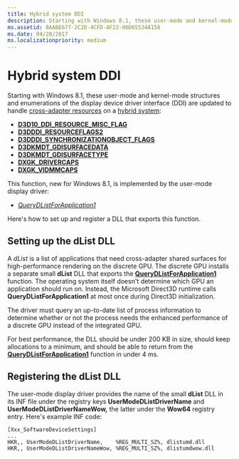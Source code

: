 ```yaml
---
title: Hybrid system DDI
description: Starting with Windows 8.1, these user-mode and kernel-mode structures and enumerations of the display device driver interface (DDI) are updated to handle cross-adapter resources on a hybrid system D3D10_DDI_RESOURCE_MISC_FLAGD3DDDI_RESOURCEFLAGS2D3DDDI_SYNCHRONIZATIONOBJECT_FLAGSD3DKMDT_GDISURFACEDATAD3DKMDT_GDISURFACETYPEDXGK_DRIVERCAPSDXGK_VIDMMCAPSThis function, new for Windows 8.1, is implemented by the user-mode display driver QueryDListForApplication1.
ms.assetid: 8AABE677-2C2D-4CFD-AF22-06D65524A158
ms.date: 04/20/2017
ms.localizationpriority: medium
---
```


# Hybrid system DDI


Starting with Windows 8.1, these user-mode and kernel-mode structures and enumerations of the display device driver interface (DDI) are updated to handle [cross-adapter resources](using-cross-adapter-resources-in-a-hybrid-system.md) on a [hybrid system](using-cross-adapter-resources-in-a-hybrid-system.md):

-   [**D3D10\_DDI\_RESOURCE\_MISC\_FLAG**](https://docs.microsoft.com/windows-hardware/drivers/ddi/content/d3d10umddi/ne-d3d10umddi-d3d10_ddi_resource_misc_flag)
-   [**D3DDDI\_RESOURCEFLAGS2**](https://docs.microsoft.com/windows-hardware/drivers/ddi/content/d3dukmdt/ns-d3dukmdt-_d3dddi_resourceflags2)
-   [**D3DDDI\_SYNCHRONIZATIONOBJECT\_FLAGS**](https://docs.microsoft.com/windows-hardware/drivers/ddi/content/d3dukmdt/ns-d3dukmdt-_d3dddi_synchronizationobject_flags)
-   [**D3DKMDT\_GDISURFACEDATA**](https://docs.microsoft.com/windows-hardware/drivers/ddi/content/d3dkmdt/ns-d3dkmdt-_d3dkmdt_gdisurfacedata)
-   [**D3DKMDT\_GDISURFACETYPE**](https://docs.microsoft.com/windows-hardware/drivers/ddi/content/d3dkmdt/ne-d3dkmdt-_d3dkmdt_gdisurfacetype)
-   [**DXGK\_DRIVERCAPS**](https://docs.microsoft.com/windows-hardware/drivers/ddi/content/d3dkmddi/ns-d3dkmddi-_dxgk_drivercaps)
-   [**DXGK\_VIDMMCAPS**](https://docs.microsoft.com/windows-hardware/drivers/ddi/content/d3dkmddi/ns-d3dkmddi-_dxgk_vidmmcaps)

This function, new for Windows 8.1, is implemented by the user-mode display driver:

-   [*QueryDListForApplication1*](https://docs.microsoft.com/windows-hardware/drivers/ddi/content/d3dumddi/nc-d3dumddi-pfnd3dddi_querydlistforapplication1)

Here's how to set up and register a DLL that exports this function.
## <span id="Setting_up_the_dList_DLL"></span><span id="setting_up_the_dlist_dll"></span><span id="SETTING_UP_THE_DLIST_DLL"></span>Setting up the dList DLL


A *dList* is a list of applications that need cross-adapter shared surfaces for high-performance rendering on the discrete GPU. The discrete GPU installs a separate small **dList** DLL that exports the [**QueryDListForApplication1**](https://docs.microsoft.com/windows-hardware/drivers/ddi/content/d3dumddi/nc-d3dumddi-pfnd3dddi_querydlistforapplication1) function. The operating system itself doesn't determine which GPU an application should run on. Instead, the Microsoft Direct3D runtime calls **QueryDListForApplication1** at most once during Direct3D initialization.

The driver must query an up-to-date list of process information to determine whether or not the process needs the enhanced performance of a discrete GPU instead of the integrated GPU.

For best performance, the DLL should be under 200 KB in size, should keep allocations to a minimum, and should be able to return from the [**QueryDListForApplication1**](https://docs.microsoft.com/windows-hardware/drivers/ddi/content/d3dumddi/nc-d3dumddi-pfnd3dddi_querydlistforapplication1) function in under 4 ms.

## <span id="Registering_the_dList_DLL"></span><span id="registering_the_dlist_dll"></span><span id="REGISTERING_THE_DLIST_DLL"></span>Registering the dList DLL


The user-mode display driver provides the name of the small **dList** DLL in its INF file under the registry keys **UserModeDListDriverName** and **UserModeDListDriverNameWow,** the latter under the **Wow64** registry entry. Here's example INF code:

```inf
[Xxx_SoftwareDeviceSettings]
...
HKR,, UserModeDListDriverName,    %REG_MULTI_SZ%, dlistumd.dll
HKR,, UserModeDListDriverNameWow, %REG_MULTI_SZ%, dlistumdwow.dll
```
